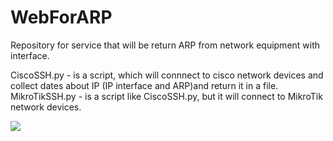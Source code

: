# WebForARP
Repository for service that will be return ARP from network equipment with interface.

CiscoSSH.py - is a script, which will connnect to cisco network devices and collect dates about IP (IP interface and ARP)and return it in a file.  
MikroTikSSH.py - is a script like CiscoSSH.py, but it will connect to MikroTik network devices.

<img src="https://github.com/IgnilD/WebForARP/workflows/GitHubActions-WebForArp/badge.svg?branch=master"><br>
